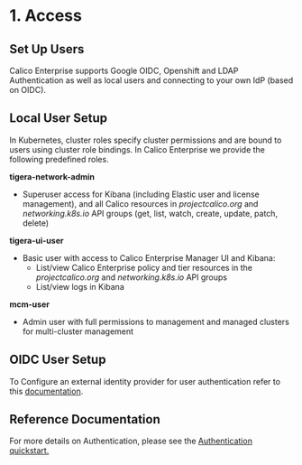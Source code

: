 # 1. Access

## Set Up Users

Calico Enterprise supports Google OIDC, Openshift and LDAP Authentication as well as local users and connecting to your own IdP (based on OIDC).

## Local User Setup

In Kubernetes, cluster roles specify cluster permissions and are bound to users using cluster role bindings. In Calico Enterprise we provide the following predefined roles.

**tigera-network-admin**

- Superuser access for Kibana (including Elastic user and license management), and all Calico resources in *projectcalico.org* and *networking.k8s.io* API groups (get, list, watch, create, update, patch, delete)

**tigera-ui-user**

- Basic user with access to Calico Enterprise Manager UI and Kibana:
    - List/view Calico Enterprise policy and tier resources in the *projectcalico.org* and *networking.k8s.io* API groups
    - List/view logs in Kibana

**mcm-user**

- Admin user with full permissions to management and managed clusters for multi-cluster management

## OIDC User Setup

To Configure an external identity provider for user authentication refer to this [documentation](https://docs.tigera.io/v3.15/getting-started/cnx/configure-identity-provider). 


## Reference Documentation

For more details on Authentication, please see the [Authentication quickstart.](https://docs.tigera.io/v3.15/getting-started/cnx/authentication-quickstart)